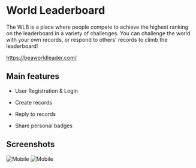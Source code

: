 
# World Leaderboard 
The WLB is a place where people compete to achieve the highest ranking on the leaderboard in a variety of challenges.
You can challenge the world with your own records, or respond to others' records to climb the leaderboard! 

https://beaworldleader.com/

## Main features

- User Registration & Login

- Create records 

- Reply to records 

- Share personal badges

 ## Screenshots

![Mobile](https://projects-readme-amitay.s3.eu-central-1.amazonaws.com/smartmockups_l91ubmty.jpg)
![Mobile](https://projects-readme-amitay.s3.eu-central-1.amazonaws.com/smartmockups_l91u0tgp.jpg)

